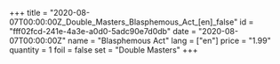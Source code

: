 +++
title = "2020-08-07T00:00:00Z_Double_Masters_Blasphemous_Act_[en]_false"
id = "fff02fcd-241e-4a3e-a0d0-5adc90e7d0db"
date = "2020-08-07T00:00:00Z"
name = "Blasphemous Act"
lang = ["en"]
price = "1.99"
quantity = 1
foil = false
set = "Double Masters"
+++
